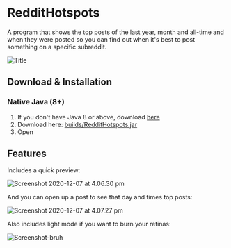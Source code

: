 # RedditHotspots

A program that shows the top posts of the last year, month and all-time and when they were posted so you can find out when it's best to post something on a specific subreddit.

![Title](https://i.imgur.com/8MV1kLz.png)

## Download & Installation

### Native Java (8+)

1) If you don't have Java 8 or above, download [here](https://www.java.com/en/download/manual.jsp)
2) Download here: [builds/RedditHotspots.jar](https://github.com/bruhitsalex/RedditHotspots/raw/master/builds/RedditHotspots.jar)
3) Open

## Features

Includes a quick preview:

![Screenshot 2020-12-07 at 4.06.30 pm](https://i.gyazo.com/a83b4dc413918c69d9d8b0bbbf5bb174.png)

And you can open up a post to see that day and times top posts:

![Screenshot 2020-12-07 at 4.07.27 pm](https://i.gyazo.com/904ce708bca5f615b3512704d98b4684.png)

Also includes light mode if you want to burn your retinas:

![Screenshot-bruh](https://i.gyazo.com/a5724b84f5220eaed489d5e7823ce023.png)
